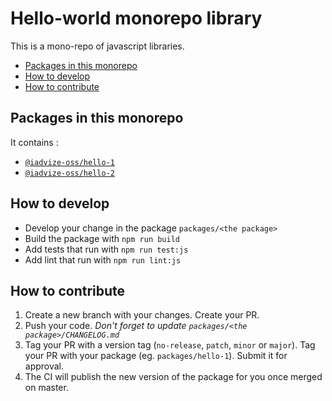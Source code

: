 Hello-world monorepo library
========================

This is a mono-repo of javascript libraries.

- [Packages in this monorepo](#packages-in-this-monorepo)
- [How to develop](#how-to-develop)
- [How to contribute](#how-to-contribute)

## Packages in this monorepo

It contains :

- [`@iadvize-oss/hello-1`](./packages/hello-1)
- [`@iadvize-oss/hello-2`](./packages/hello-2)

## How to develop 

- Develop your change in the package `packages/<the package>`
- Build the package with `npm run build`
- Add tests that run with `npm run test:js`
- Add lint that run with `npm run lint:js`

## How to contribute

1. Create a new branch with your changes. Create your PR.
2. Push your code. *Don't forget to update `packages/<the package>/CHANGELOG.md`*
3. Tag your PR with a version tag (`no-release`, `patch`, `minor` or `major`).
   Tag your PR with your package (eg. `packages/hello-1`). Submit it for approval.
4. The CI will publish the new version of the package for you once merged on master. 

